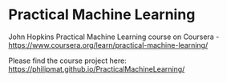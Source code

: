# Practical Machine Learning
John Hopkins Practical Machine Learning course on Coursera - https://www.coursera.org/learn/practical-machine-learning/

Please find the course project here:
https://philipmat.github.io/PracticalMachineLearning/